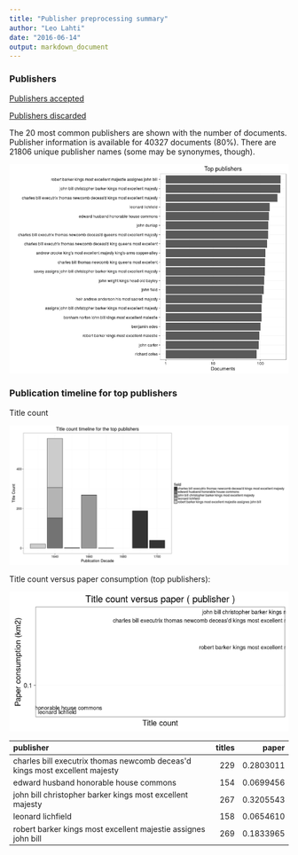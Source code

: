 ```yaml
---
title: "Publisher preprocessing summary"
author: "Leo Lahti"
date: "2016-06-14"
output: markdown_document
---
```



### Publishers

[Publishers accepted](output.tables/publisher_accepted.csv)

[Publishers discarded](output.tables/publisher_discarded.csv)



The 20 most common publishers are shown with the number of documents. Publisher information is available for 40327 documents (80%). There are 21806 unique publisher names (some may be synonymes, though).


![plot of chunk summarypublisher2](figure/summarypublisher2-1.png)

### Publication timeline for top publishers

Title count

![plot of chunk summaryTop10pubtimeline](figure/summaryTop10pubtimeline-1.png)



Title count versus paper consumption (top publishers):

![plot of chunk publishertitlespapers](figure/publishertitlespapers-1.png)

|publisher                                                                   | titles|     paper|
|:---------------------------------------------------------------------------|------:|---------:|
|charles bill executrix thomas newcomb deceas'd kings most excellent majesty |    229| 0.2803011|
|edward husband honorable house commons                                      |    154| 0.0699456|
|john bill christopher barker kings most excellent majesty                   |    267| 0.3205543|
|leonard lichfield                                                           |    158| 0.0654610|
|robert barker kings most excellent majestie assignes john bill              |    269| 0.1833965|
